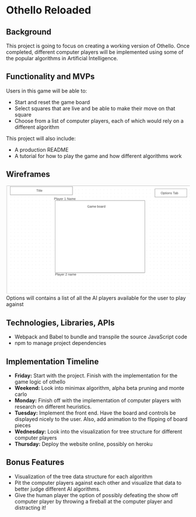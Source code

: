 
 
# Othello Reloaded
 
 
## Background
This project is going to focus on creating a working version of Othello. Once completed,
different computer players will be implemented using some of the popular
algorithms in Artificial Intelligence.
 
 
 
## Functionality and MVPs
Users in this game will be able to:
* Start and reset the game board
* Select squares that are live and be able to make their move on that square
* Choose from a list of computer players, each of which would rely on a different algorithm
 
 
 
This project will also include:
* A production README
* A tutorial for how to play the game and how different algorithms work
 
 
 
## Wireframes
 
![Image of Wireframe](./wireframe.png)
Options will contains a list of all the AI players available for the user to play against
 
 
## Technologies, Libraries, APIs
* Webpack and Babel to bundle and transpile the source JavaScript code
* npm to manage project dependencies
 
 
 
## Implementation Timeline
* __Friday:__
Start with the project. Finish with the implementation for the
game logic of othello
* __Weekend:__
Look into minimax algorithm, alpha beta pruning and monte carlo
* __Monday:__ 
Finish off with the implementation of computer players with research on
different heuristics.
* __Tuesday:__
Implement the front end. Have the board and controls be displayed nicely to the user.
Also, add animation to the flipping of board pieces
* __Wednesday:__
Look into the visualization for tree structure for different computer players
* __Thursday:__
Deploy the website online, possibly on heroku
 
 
## Bonus Features
* Visualization of the tree data structure for each algorithm
* Pit the computer players against each other and visualize that data to better judge
different AI algorithms.
* Give the human player the option of possibly defeating the show off computer player
by throwing a fireball at the computer player and distracting it!

